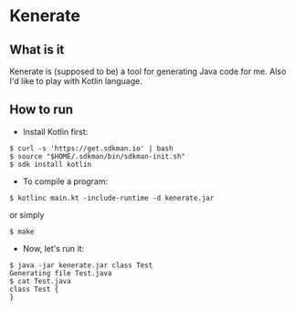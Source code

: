 # Kenerate

## What is it

Kenerate is (supposed to be) a tool for generating Java code for me. Also I'd
like to play with Kotlin language.

## How to run

* Install Kotlin first:

```console
$ curl -s 'https://get.sdkman.io' | bash
$ source "$HOME/.sdkman/bin/sdkman-init.sh"
$ sdk install kotlin
```

* To compile a program:

```console
$ kotlinc main.kt -include-runtime -d kenerate.jar
```

or simply

```console
$ make
```

* Now, let's run it:
```console
$ java -jar kenerate.jar class Test
Generating file Test.java
$ cat Test.java
class Test {
}
```
